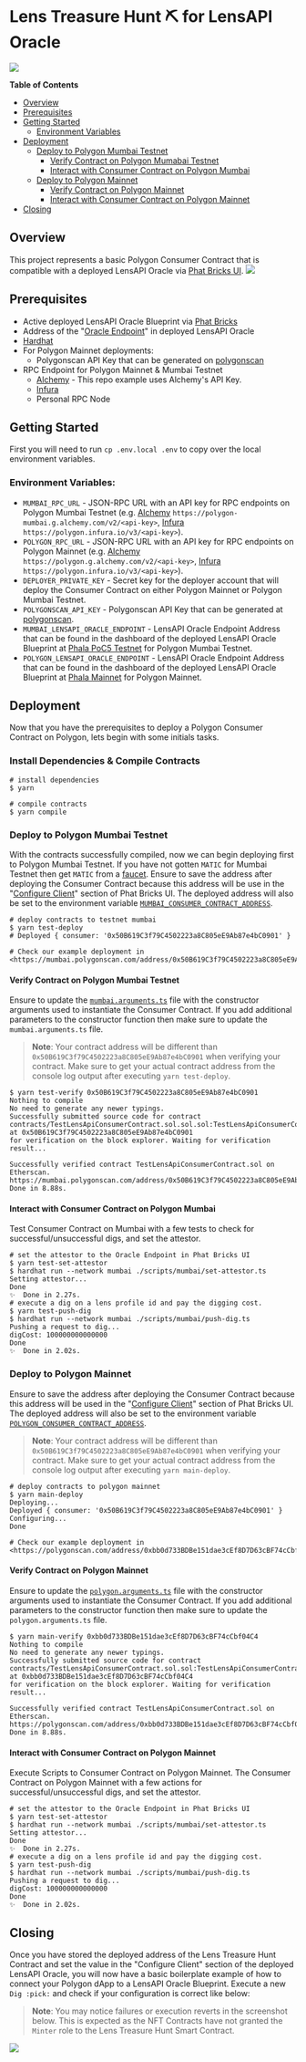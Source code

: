 # Lens Treasure Hunt :pick: for LensAPI Oracle
![](./assets/Phat-Contract-Logo.png)

**Table of Contents**
- [Overview](#overview)
- [Prerequisites](#prerequisites)
- [Getting Started](#getting-started)
  - [Environment Variables](#environment-variables)
- [Deployment](#deployment)
  - [Deploy to Polygon Mumbai Testnet](#deploy-to-polygon-mumbai-testnet)
    - [Verify Contract on Polygon Mumabai Testnet](#verify-contract-on-polygon-mumbai-testnet)
    - [Interact with Consumer Contract on Polygon Mumbai](#interact-with-consumer-contract-on-polygon-mumbai)
  - [Deploy to Polygon Mainnet](#deploy-to-polygon-mainnet)
    - [Verify Contract on Polygon Mainnet](#verify-contract-on-polygon-mainnet)
    - [Interact with Consumer Contract on Polygon Mainnet](#interact-with-consumer-contract-on-polygon-mainnet)
- [Closing](#closing)

## Overview
This project represents a basic Polygon Consumer Contract that is compatible with a deployed LensAPI Oracle via [Phat Bricks UI](https://bricks.phala.network).
![](./assets/basic-lensapi-oracle.png)

## Prerequisites
- Active deployed LensAPI Oracle Blueprint via [Phat Bricks](https://bricks.phala.network)
- Address of the "[Oracle Endpoint](https://docs.phala.network/developers/bricks-and-blueprints/featured-blueprints/lensapi-oracle#step-3-connect-your-smart-contract-to-the-oracle)" in deployed LensAPI Oracle
- [Hardhat](https://hardhat.org)
- For Polygon Mainnet deployments:
  - Polygonscan API Key that can be generated on [polygonscan](https://polygonscan.com)
- RPC Endpoint for Polygon Mainnet & Mumbai Testnet
  - [Alchemy](https://alchemy.com) - This repo example uses Alchemy's API Key.
  - [Infura](https://infura.io)
  - Personal RPC Node

## Getting Started
First you will need to run `cp .env.local .env` to copy over the local environment variables.
### Environment Variables:
- `MUMBAI_RPC_URL` - JSON-RPC URL with an API key for RPC endpoints on Polygon Mumbai Testnet (e.g. [Alchemy](https://alchemy.com) `https://polygon-mumbai.g.alchemy.com/v2/<api-key>`, [Infura](https://infura.io) `https://polygon.infura.io/v3/<api-key>`).
- `POLYGON_RPC_URL` - JSON-RPC URL with an API key for RPC endpoints on Polygon Mainnet (e.g. [Alchemy](https://alchemy.com) `https://polygon.g.alchemy.com/v2/<api-key>`, [Infura](https://infura.io) `https://polygon.infura.io/v3/<api-key>`).
- `DEPLOYER_PRIVATE_KEY` - Secret key for the deployer account that will deploy the Consumer Contract on either Polygon Mainnet or Polygon Mumbai Testnet.
- `POLYGONSCAN_API_KEY` - Polygonscan API Key that can be generated at [polygonscan](https://polygonscan.com).
- `MUMBAI_LENSAPI_ORACLE_ENDPOINT` - LensAPI Oracle Endpoint Address that can be found in the dashboard of the deployed LensAPI Oracle Blueprint at [Phala PoC5 Testnet](https://bricks-poc5.phala.network) for Polygon Mumbai Testnet.
- `POLYGON_LENSAPI_ORACLE_ENDPOINT` - LensAPI Oracle Endpoint Address that can be found in the dashboard of the deployed LensAPI Oracle Blueprint at [Phala Mainnet](https://bricks.phala.network) for Polygon Mainnet.

## Deployment
Now that you have the prerequisites to deploy a Polygon Consumer Contract on Polygon, lets begin with some initials tasks.
### Install Dependencies & Compile Contracts
```shell
# install dependencies
$ yarn

# compile contracts
$ yarn compile
```
### Deploy to Polygon Mumbai Testnet
With the contracts successfully compiled, now we can begin deploying first to Polygon Mumbai Testnet. If you have not gotten `MATIC` for Mumbai Testnet then get `MATIC` from a [faucet](https://mumbaifaucet.com/).
Ensure to save the address after deploying the Consumer Contract because this address will be use in the "[Configure Client](https://docs.phala.network/developers/bricks-and-blueprints/featured-blueprints/lensapi-oracle#step-4-configure-the-client-address)" section of Phat Bricks UI. The deployed address will also be set to the environment variable [`MUMBAI_CONSUMER_CONTRACT_ADDRESS`](./.env.local).
```shell
# deploy contracts to testnet mumbai
$ yarn test-deploy
# Deployed { consumer: '0x50B619C3f79C4502223a8C805eE9Ab87e4bC0901' }

# Check our example deployment in <https://mumbai.polygonscan.com/address/0x50B619C3f79C4502223a8C805eE9Ab87e4bC0901>
```
#### Verify Contract on Polygon Mumbai Testnet
Ensure to update the [`mumbai.arguments.ts`](./mumbai.arguments.ts) file with the constructor arguments used to instantiate the Consumer Contract. If you add additional parameters to the constructor function then make sure to update the `mumbai.arguments.ts` file.
> **Note**: Your contract address will be different than `0x50B619C3f79C4502223a8C805eE9Ab87e4bC0901` when verifying your contract. Make sure to get your actual contract address from the console log output after executing `yarn test-deploy`.
```shell
$ yarn test-verify 0x50B619C3f79C4502223a8C805eE9Ab87e4bC0901
Nothing to compile
No need to generate any newer typings.
Successfully submitted source code for contract
contracts/TestLensApiConsumerContract.sol.sol.sol:TestLensApiConsumerContract.sol at 0x50B619C3f79C4502223a8C805eE9Ab87e4bC0901
for verification on the block explorer. Waiting for verification result...

Successfully verified contract TestLensApiConsumerContract.sol on Etherscan.
https://mumbai.polygonscan.com/address/0x50B619C3f79C4502223a8C805eE9Ab87e4bC0901#code
Done in 8.88s.
```
#### Interact with Consumer Contract on Polygon Mumbai
Test Consumer Contract on Mumbai with a few tests to check for successful/unsuccessful digs, and set the attestor.
```shell
# set the attestor to the Oracle Endpoint in Phat Bricks UI
$ yarn test-set-attestor
$ hardhat run --network mumbai ./scripts/mumbai/set-attestor.ts
Setting attestor...
Done
✨  Done in 2.27s.
# execute a dig on a lens profile id and pay the digging cost.
$ yarn test-push-dig
$ hardhat run --network mumbai ./scripts/mumbai/push-dig.ts
Pushing a request to dig...
digCost: 100000000000000
Done
✨  Done in 2.02s.
```

### Deploy to Polygon Mainnet
Ensure to save the address after deploying the Consumer Contract because this address will be used in the "[Configure Client](https://docs.phala.network/developers/bricks-and-blueprints/featured-blueprints/lensapi-oracle#step-4-configure-the-client-address)" section of Phat Bricks UI. The deployed address will also be set to the environment variable [`POLYGON_CONSUMER_CONTRACT_ADDRESS`](./.env.local).
> **Note**: Your contract address will be different than `0x50B619C3f79C4502223a8C805eE9Ab87e4bC0901` when verifying your contract. Make sure to get your actual contract address from the console log output after executing `yarn main-deploy`.
```shell
# deploy contracts to polygon mainnet
$ yarn main-deploy
Deploying...
Deployed { consumer: '0x50B619C3f79C4502223a8C805eE9Ab87e4bC0901' }
Configuring...
Done

# Check our example deployment in <https://polygonscan.com/address/0xbb0d733BDBe151dae3cEf8D7D63cBF74cCbf04C4>
```
#### Verify Contract on Polygon Mainnet
Ensure to update the [`polygon.arguments.ts`](./polygon.arguments.ts) file with the constructor arguments used to instantiate the Consumer Contract. If you add additional parameters to the constructor function then make sure to update the `polygon.arguments.ts` file.
```shell
$ yarn main-verify 0xbb0d733BDBe151dae3cEf8D7D63cBF74cCbf04C4
Nothing to compile
No need to generate any newer typings.
Successfully submitted source code for contract
contracts/TestLensApiConsumerContract.sol.sol:TestLensApiConsumerContract.sol.sol at 0xbb0d733BDBe151dae3cEf8D7D63cBF74cCbf04C4
for verification on the block explorer. Waiting for verification result...

Successfully verified contract TestLensApiConsumerContract.sol on Etherscan.
https://polygonscan.com/address/0xbb0d733BDBe151dae3cEf8D7D63cBF74cCbf04C4#code
Done in 8.88s.
```

#### Interact with Consumer Contract on Polygon Mainnet
Execute Scripts to Consumer Contract on Polygon Mainnet. The Consumer Contract on Polygon Mainnet with a few actions for successful/unsuccessful digs, and set the attestor.
```shell
# set the attestor to the Oracle Endpoint in Phat Bricks UI
$ yarn test-set-attestor
$ hardhat run --network mumbai ./scripts/mumbai/set-attestor.ts
Setting attestor...
Done
✨  Done in 2.27s.
# execute a dig on a lens profile id and pay the digging cost.
$ yarn test-push-dig
$ hardhat run --network mumbai ./scripts/mumbai/push-dig.ts
Pushing a request to dig...
digCost: 100000000000000
Done
✨  Done in 2.02s.
```

## Closing
Once you have stored the deployed address of the Lens Treasure Hunt Contract and set the value in the "Configure Client" section of the deployed LensAPI Oracle, you will now have a basic boilerplate example of how to connect your Polygon dApp to a LensAPI Oracle Blueprint. Execute a new `Dig :pick:` and check if your configuration is correct like below:
> **Note**: You may notice failures or execution reverts in the screenshot below. This is expected as the NFT Contracts have not granted the `Minter` role to the Lens Treasure Hunt Smart Contract.

![](./assets/polygonscan-ex.png)
